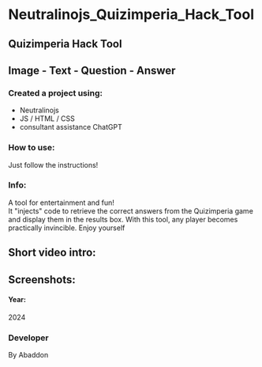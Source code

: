 # Neutralinojs_Quizimperia_Hack_Tool
## Quizimperia Hack Tool
## Image - Text - Question - Answer

### Created a project using:
+ Neutralinojs
+ JS / HTML / CSS
+ consultant assistance ChatGPT

### How to use:
Just follow the instructions!

### Info:
A tool for entertainment and fun! </br>
It "injects" code to retrieve the correct answers from the Quizimperia game and display them in the results box. With this tool, any player becomes practically invincible. Enjoy yourself


## Short video intro:


## Screenshots:



#### Year:
2024

### Developer
By Abaddon
















